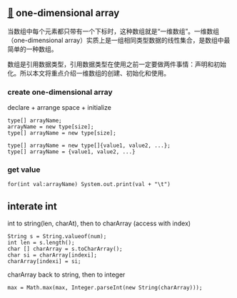 ## [🔗](http://c.biancheng.net/view/5852.html) one-dimensional array 
当数组中每个元素都只带有一个下标时，这种数组就是“一维数组”。一维数组（one-dimensional array）实质上是一组相同类型数据的线性集合，是数组中最简单的一种数组。

数组是引用数据类型，引用数据类型在使用之前一定要做两件事情：声明和初始化。所以本文将重点介绍一维数组的创建、初始化和使用。

### create one-dimensional array
declare + arrange space + initialize
```
type[] arrayName;
arrayName = new type[size];
type[] arrayName = new type[size];

type[] arrayName = new type[]{value1, value2, ...};
type[] arrayName = {value1, value2, ...}
```

### get value
```
for(int val:arrayName) System.out.print(val + "\t")
```


## interate int 

int to string(len, charAt), then to charArray (access with index)
```
String s = String.valueof(num);
int len = s.length();
char [] charArray = s.toCharArray();
char si = charArray[indexi];
charArray[indexi] = si;
```

charArray back to string, then to integer 
```
max = Math.max(max, Integer.parseInt(new String(charArray))); 
```
